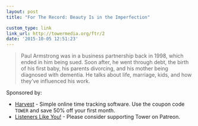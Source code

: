 ```yaml
---
layout: post
title: "For The Record: Beauty Is in the Imperfection"

custom_type: link
link_url: http://towermedia.org/ftr/2
date: '2015-10-05 12:51:23'
---
```

> Paul Armstrong was in a business partnership back in 1998, which ended in him being sued. Soon after, he went through debt, the birth of his first baby, his parents divorcing, and his mother being diagnosed with dementia. He talks about life, marriage, kids, and how they’ve influenced his work.

Sponsored by:

- [Harvest](http://getharvest.com) - Simple online time tracking software. Use the coupon code `TOWER` and save 50% off your first month.
- [Listeners Like You!](http://patreon.com/towermediaHQ) - Please consider supporting Tower on Patreon.
